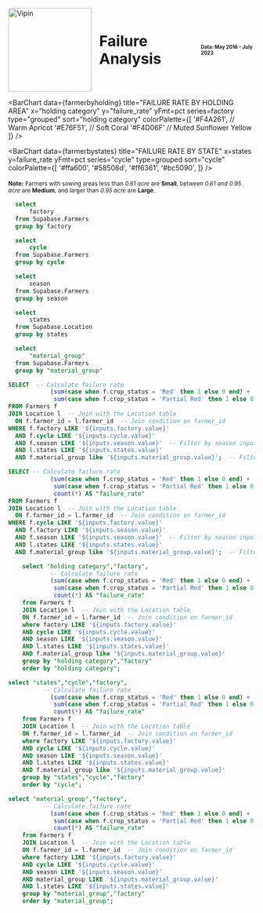 <div style="display: flex; align-items: center; gap: 16px;">
  <img 
    src="https://globalgreengroup.com/wp-content/uploads/2015/07/logo.png" 
    alt="Vipin" 
    style="width: 170px; height: auto;">
  <h1 style="font-weight: bold; font-size: 30px; margin: 0;">Failure Analysis</h1>
  <h2 style="font-size: 10px; margin: 0">Data: May 2016 - July 2023</h2>
</div>

<center>

<Dropdown data={cycle} name=cycle value=cycle title="Date">
    <DropdownOption value="%" valueLabel="All"/>
</Dropdown>

<Dropdown data={states} name=states value=states title="States">
    <DropdownOption value="%" valueLabel="All"/>
</Dropdown>

<Dropdown data={factory} name=factory value=factory title="Factory">
    <DropdownOption value="%" valueLabel="All"/>
</Dropdown>

<Dropdown data={season} name=season value=season title="Season">
    <DropdownOption value="%" valueLabel="All"/>
</Dropdown>

<Dropdown data={material_group} name=material_group value=material_group title="Material Group">
    <DropdownOption value="%" valueLabel="All"/>
</Dropdown>

</center>


<center>

<BigValue 
  data={KPI1} 
  value="failure_rate"
  title="📉FAILURE RATE"
  fmt=pct
/>
<BigValue 
  data={KPI2} 
  value="failure_count"
  title="🚜FAILURE COUNT"
  fmt="none"
/>

</center>


<BarChart 
    data={farmerbymaterialgroup}
    title="FAILURE RATE BY MATERIAL GROUP"
    x="material_group"
    y="failure_rate"
    yFmt=pct
    series="factory"
    type="grouped"
    sort="material_group"
    lables=true
/>

<BarChart 
    data={farmerbyholding}
    title="FAILURE RATE BY HOLDING AREA"
    x="holding category"
    y="failure_rate"
    yFmt=pct
    series=factory
    type="grouped"
    sort="holding category"
    colorPalette={[
        '#F4A261', // Warm Apricot
        '#E76F51', // Soft Coral
        '#F4D06F'  // Muted Sunflower Yellow
    ]}
/>

<BarChart 
    data={farmerbystates}
    title="FAILURE RATE BY STATE"
    x=states
    y=failure_rate
    yFmt=pct
    series="cycle"
    type=grouped
    sort="cycle"
    colorPalette={[
        '#ffa600',
        '#58508d',
        '#ff6361',
        '#bc5090',
        ]}
/>


**<span style="font-size: smaller;">Note:</span>** <span style="font-size: smaller;">Farmers with sowing areas less than *0.61 acre* are **Small**, between *0.61 and 0.95 acre* are **Medium**, and larger than *0.95 acre* are **Large**.</span>


```sql factory
  select
      factory
  from Supabase.Farmers
  group by factory
```
```sql cycle
  select
      cycle
  from Supabase.Farmers
  group by cycle
```
```sql season
  select
      season
  from Supabase.Farmers
  group by season
```
```sql states
  select
      states
  from Supabase.Location
  group by states
```
```sql material_group
  select
      "material_group"
  from Supabase.Farmers
  group by "material_group"
```

```sql KPI2
SELECT  -- Calculate failure rate
            (sum(case when f.crop_status = 'Red' then 1 else 0 end) + 
             sum(case when f.crop_status = 'Partial Red' then 1 else 0 end)) AS "failure_count"
FROM Farmers f
JOIN Location l  -- Join with the Location table
  ON f.farmer_id = l.farmer_id  -- Join condition on farmer_id
WHERE f.factory LIKE '${inputs.factory.value}'
  AND f.cycle LIKE '${inputs.cycle.value}'  
  AND f.season LIKE '${inputs.season.value}'  -- Filter by season input
  AND l.states LIKE '${inputs.states.value}'
  AND f.material_group like '${inputs.material_group.value}';  -- Filter by state input
```
```sql KPI1
SELECT -- Calculate failure rate
            (sum(case when f.crop_status = 'Red' then 1 else 0 end) + 
             sum(case when f.crop_status = 'Partial Red' then 1 else 0 end)) / 
             count(*) AS "failure_rate" 
FROM Farmers f
JOIN Location l  -- Join with the Location table
  ON f.farmer_id = l.farmer_id  -- Join condition on farmer_id
WHERE f.cycle LIKE '${inputs.factory.value}'
  AND f.factory LIKE '${inputs.season.value}' 
  AND f.season LIKE '${inputs.season.value}'  -- Filter by season input
  AND l.states LIKE '${inputs.states.value}'
  AND f.material_group like '${inputs.material_group.value}';  -- Filter by state input from Location table
```

```sql farmerbyholding
    select "holding category","factory",
            -- Calculate failure rate
            (sum(case when f.crop_status = 'Red' then 1 else 0 end) + 
             sum(case when f.crop_status = 'Partial Red' then 1 else 0 end)) / 
             count(*) AS "failure_rate"
    from Farmers f
    JOIN Location l  -- Join with the Location table
    ON f.farmer_id = l.farmer_id  -- Join condition on farmer_id
    where factory LIKE '${inputs.factory.value}'
    AND cycle LIKE '${inputs.cycle.value}'
    AND season LIKE '${inputs.season.value}'
    AND l.states LIKE '${inputs.states.value}'
    AND f.material_group like '${inputs.material_group.value}'
    group by "holding category","factory"
    order by "holding category";
```
```sql farmerbystates
select "states","cycle","factory",
          -- Calculate failure rate
            (sum(case when f.crop_status = 'Red' then 1 else 0 end) + 
             sum(case when f.crop_status = 'Partial Red' then 1 else 0 end)) / 
             count(*) AS "failure_rate"
    from Farmers f
    JOIN Location l  -- Join with the Location table
    ON f.farmer_id = l.farmer_id  -- Join condition on farmer_id
    where factory LIKE '${inputs.factory.value}'
    AND cycle LIKE '${inputs.cycle.value}'
    AND season LIKE '${inputs.season.value}'
    AND l.states LIKE '${inputs.states.value}'
    AND f.material_group like '${inputs.material_group.value}'
    group by "states","cycle","factory"
    order by "cycle";
```


```sql farmerbymaterialgroup
select "material_group","factory",
          -- Calculate failure rate
            (sum(case when f.crop_status = 'Red' then 1 else 0 end) + 
             sum(case when f.crop_status = 'Partial Red' then 1 else 0 end)) / 
             count(*) AS "failure_rate"
    from Farmers f
    JOIN Location l  -- Join with the Location table
    ON f.farmer_id = l.farmer_id  -- Join condition on farmer_id
    where factory LIKE '${inputs.factory.value}'
    AND cycle LIKE '${inputs.cycle.value}'
    AND season LIKE '${inputs.season.value}'
    AND material_group LIKE '${inputs.material_group.value}'
    AND l.states LIKE '${inputs.states.value}'
    group by "material_group","factory"
    order by "material_group";
```